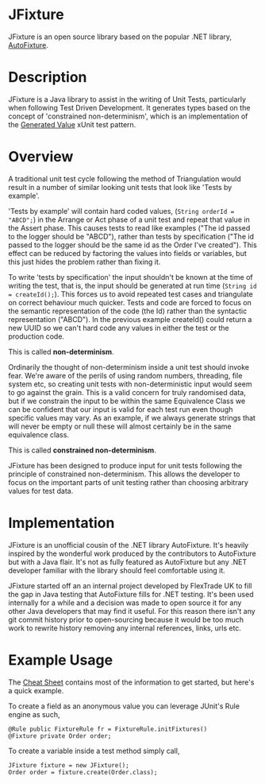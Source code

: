 # JFixture
JFixture is an open source library based on the popular .NET library, [AutoFixture](https://github.com/AutoFixture/AutoFixture).

# Description
JFixture is a Java library to assist in the writing of Unit Tests, particularly when following Test Driven Development. It generates types based on the concept of 'constrained non-determinism', which is an implementation of the [Generated Value](http://xunitpatterns.com/Generated%20Value.html) xUnit test pattern.

# Overview
A traditional unit test cycle following the method of Triangulation would result in a number of similar looking unit tests that look like 'Tests by example'.

'Tests by example' will contain hard coded values, (`String orderId = "ABCD";`) in the Arrange or Act phase of a unit test and repeat that value in the Assert phase. This causes tests to read like examples ("The id passed to the logger should be "ABCD"), rather than tests by specification ("The id passed to the logger should be the same id as the Order I've created"). This effect can be reduced by factoring the values into fields or variables, but this just hides the problem rather than fixing it.

To write 'tests by specification' the input shouldn't be known at the time of writing the test, that is, the input should be generated at run time (`String id = createId();`). This forces us to avoid repeated test cases and triangulate on correct behaviour much quicker. Tests and code are forced to focus on the semantic representation of the code (the Id) rather than the syntactic representation ("ABCD"). In the previous example createId() could return a new UUID so we can't hard code any values in either the test or the production code. 

This is called **non-determinism**.

Ordinarily the thought of non-determinism inside a unit test should invoke fear. We're aware of the perils of using random numbers, threading, file system etc, so creating unit tests with non-deterministic input would seem to go against the grain. This is a valid concern for truly randomised data, but if we constrain the input to be within the same Equivalence Class we can be confident that our input is valid for each test run even though specific values may vary. As an example, if we always generate strings that will never be empty or null these will almost certainly be in the same equivalence class.

This is called **constrained non-determinism**.

JFixture has been designed to produce input for unit tests following the principle of constrained non-determinism. This allows the developer to focus on the important parts of unit testing rather than choosing arbitrary values for test data.

# Implementation

JFixture is an unofficial cousin of the .NET library AutoFixture. It's heavily inspired by the wonderful work produced by the contributors to AutoFixture but with a Java flair. It's not as fully featured as AutoFixture but any .NET developer familiar with the library should feel comfortable using it.

JFixture started off an an internal project developed by FlexTrade UK to fill the gap in Java testing that AutoFixture fills for .NET testing. It's been used internally for a while and a decision was made to open source it for any other Java developers that may find it useful. For this reason there isn't any git commit history prior to open-sourcing because it would be too much work to rewrite history removing any internal references, links, urls etc.

# Example Usage

The [Cheat Sheet](https://github.com/FlexTradeUKLtd/jfixture/wiki/Usage-Cheat-Sheet) contains most of the information to get started, but here's a quick example.
  
To create a field as an anonymous value you can leverage JUnit's Rule engine as such,
```  
@Rule public FixtureRule fr = FixtureRule.initFixtures()
@Fixture private Order order;
```

To create a variable inside a test method simply call,
```
JFixture fixture = new JFixture();
Order order = fixture.create(Order.class);
```